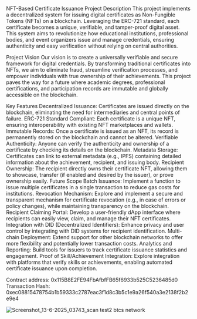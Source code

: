 NFT-Based Certificate Issuance
Project Description
This project implements a decentralized system for issuing digital certificates as Non-Fungible Tokens (NFTs) on a blockchain. Leveraging the ERC-721 standard, each certificate becomes a unique, verifiable, and tamper-proof digital asset. This system aims to revolutionize how educational institutions, professional bodies, and event organizers issue and manage credentials, ensuring authenticity and easy verification without relying on central authorities.

Project Vision
Our vision is to create a universally verifiable and secure framework for digital credentials. By transforming traditional certificates into NFTs, we aim to eliminate fraud, streamline verification processes, and empower individuals with true ownership of their achievements. This project paves the way for a future where academic degrees, professional certifications, and participation records are immutable and globally accessible on the blockchain.

Key Features
Decentralized Issuance: Certificates are issued directly on the blockchain, eliminating the need for intermediaries and central points of failure.
ERC-721 Standard Compliant: Each certificate is a unique NFT, ensuring interoperability with existing NFT marketplaces and wallets.
Immutable Records: Once a certificate is issued as an NFT, its record is permanently stored on the blockchain and cannot be altered.
Verifiable Authenticity: Anyone can verify the authenticity and ownership of a certificate by checking its details on the blockchain.
Metadata Storage: Certificates can link to external metadata (e.g., IPFS) containing detailed information about the achievement, recipient, and issuing body.
Recipient Ownership: The recipient directly owns their certificate NFT, allowing them to showcase, transfer (if enabled and desired by the issuer), or prove ownership easily.
Future Scope
Batch Issuance: Implement a function to issue multiple certificates in a single transaction to reduce gas costs for institutions.
Revocation Mechanism: Explore and implement a secure and transparent mechanism for certificate revocation (e.g., in case of errors or policy changes), while maintaining transparency on the blockchain.
Recipient Claiming Portal: Develop a user-friendly dApp interface where recipients can easily view, claim, and manage their NFT certificates.
Integration with DID (Decentralized Identifiers): Enhance privacy and user control by integrating with DID systems for recipient identification.
Multi-chain Deployment: Extend support for other blockchain networks to offer more flexibility and potentially lower transaction costs.
Analytics and Reporting: Build tools for issuers to track certificate issuance statistics and engagement.
Proof of Skill/Achievement Integration: Explore integration with platforms that verify skills or achievements, enabling automated certificate issuance upon completion.




 Contract address: 0x115B8E2FE94FbAfbfFB65f6933b525C5236485d0
Transaction Hash: 0xec08815478754b1b59333c2787eac3f1d8c3b5c1e9a26f540a3e2138f2b2e9e4


![Screenshot_13-6-2025_03743_scan test2 btcs network](https://github.com/user-attachments/assets/83016126-e3cd-46d3-b2b8-137d1f468e3a)


